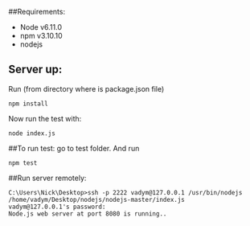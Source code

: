 ##Requirements:
- Node v6.11.0
- npm v3.10.10
- nodejs

## Server up:
Run (from directory where is package.json file)
```
npm install
```
Now run the test with:
```
node index.js
```

##To run test: go to test folder. And run 
```
npm test
```


##Run server remotely:
```
C:\Users\Nick\Desktop>ssh -p 2222 vadym@127.0.0.1 /usr/bin/nodejs  /home/vadym/Desktop/nodejs/nodejs-master/index.js
vadym@127.0.0.1's password:
Node.js web server at port 8080 is running..
```




